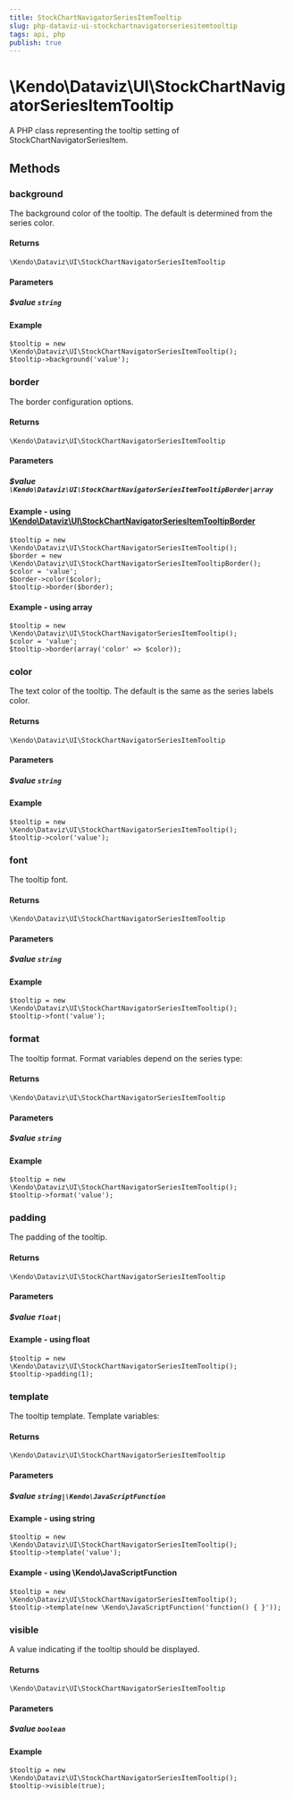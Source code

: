 ```yaml
---
title: StockChartNavigatorSeriesItemTooltip
slug: php-dataviz-ui-stockchartnavigatorseriesitemtooltip
tags: api, php
publish: true
---
```


# \Kendo\Dataviz\UI\StockChartNavigatorSeriesItemTooltip

A PHP class representing the tooltip setting of StockChartNavigatorSeriesItem.


## Methods

### background
The background color of the tooltip. The default is determined from the series color.

#### Returns
`\Kendo\Dataviz\UI\StockChartNavigatorSeriesItemTooltip`

#### Parameters

##### $value `string`



#### Example 
    $tooltip = new \Kendo\Dataviz\UI\StockChartNavigatorSeriesItemTooltip();
    $tooltip->background('value');

### border

The border configuration options.

#### Returns
`\Kendo\Dataviz\UI\StockChartNavigatorSeriesItemTooltip`

#### Parameters

##### $value `\Kendo\Dataviz\UI\StockChartNavigatorSeriesItemTooltipBorder|array`


#### Example - using [\Kendo\Dataviz\UI\StockChartNavigatorSeriesItemTooltipBorder](/api/wrappers/php/kendo/dataviz/ui/stockchartnavigatorseriesitemtooltipborder)

    $tooltip = new \Kendo\Dataviz\UI\StockChartNavigatorSeriesItemTooltip();
    $border = new \Kendo\Dataviz\UI\StockChartNavigatorSeriesItemTooltipBorder();
    $color = 'value';
    $border->color($color);
    $tooltip->border($border);

#### Example - using array

    $tooltip = new \Kendo\Dataviz\UI\StockChartNavigatorSeriesItemTooltip();
    $color = 'value';
    $tooltip->border(array('color' => $color));

### color
The text color of the tooltip. The default is the same as the series labels color.

#### Returns
`\Kendo\Dataviz\UI\StockChartNavigatorSeriesItemTooltip`

#### Parameters

##### $value `string`



#### Example 
    $tooltip = new \Kendo\Dataviz\UI\StockChartNavigatorSeriesItemTooltip();
    $tooltip->color('value');

### font
The tooltip font.

#### Returns
`\Kendo\Dataviz\UI\StockChartNavigatorSeriesItemTooltip`

#### Parameters

##### $value `string`



#### Example 
    $tooltip = new \Kendo\Dataviz\UI\StockChartNavigatorSeriesItemTooltip();
    $tooltip->font('value');

### format
The tooltip format. Format variables depend on the series type:

#### Returns
`\Kendo\Dataviz\UI\StockChartNavigatorSeriesItemTooltip`

#### Parameters

##### $value `string`



#### Example 
    $tooltip = new \Kendo\Dataviz\UI\StockChartNavigatorSeriesItemTooltip();
    $tooltip->format('value');

### padding
The padding of the tooltip.

#### Returns
`\Kendo\Dataviz\UI\StockChartNavigatorSeriesItemTooltip`

#### Parameters

##### $value `float|`



#### Example  - using float
    $tooltip = new \Kendo\Dataviz\UI\StockChartNavigatorSeriesItemTooltip();
    $tooltip->padding(1);

### template
The tooltip template.
Template variables:

#### Returns
`\Kendo\Dataviz\UI\StockChartNavigatorSeriesItemTooltip`

#### Parameters

##### $value `string|\Kendo\JavaScriptFunction`



#### Example  - using string
    $tooltip = new \Kendo\Dataviz\UI\StockChartNavigatorSeriesItemTooltip();
    $tooltip->template('value');

#### Example  - using \Kendo\JavaScriptFunction
    $tooltip = new \Kendo\Dataviz\UI\StockChartNavigatorSeriesItemTooltip();
    $tooltip->template(new \Kendo\JavaScriptFunction('function() { }'));

### visible
A value indicating if the tooltip should be displayed.

#### Returns
`\Kendo\Dataviz\UI\StockChartNavigatorSeriesItemTooltip`

#### Parameters

##### $value `boolean`



#### Example 
    $tooltip = new \Kendo\Dataviz\UI\StockChartNavigatorSeriesItemTooltip();
    $tooltip->visible(true);

